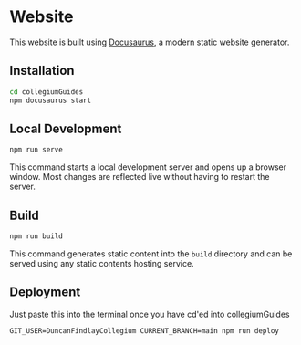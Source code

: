 # Website

This website is built using [Docusaurus](https://docusaurus.io/), a modern static website generator.

## Installation

```bash
cd collegiumGuides
npm docusaurus start
```

## Local Development

```bash
npm run serve
```

This command starts a local development server and opens up a browser window. Most changes are reflected live without having to restart the server.

## Build

```bash
npm run build
```

This command generates static content into the `build` directory and can be served using any static contents hosting service.

## Deployment

Just paste this into the terminal once you have cd'ed into collegiumGuides

```
GIT_USER=DuncanFindlayCollegium CURRENT_BRANCH=main npm run deploy
```
